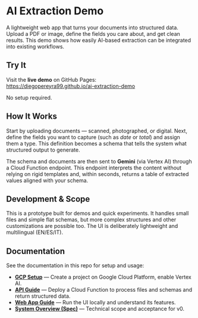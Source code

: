 # AI Extraction Demo

A lightweight web app that turns your documents into structured data. Upload a PDF or image, define the fields you care about, and get clean results. This demo shows how easily AI-based extraction can be integrated into existing workflows.


## Try It

Visit the **live demo** on GitHub Pages:  
https://diegopereyra99.github.io/ai-extraction-demo  

No setup required.


## How It Works

Start by uploading documents — scanned, photographed, or digital. Next, define the fields you want to capture (such as *date* or *total*) and assign them a type. This definition becomes a schema that tells the system what structured output to generate.  

The schema and documents are then sent to **Gemini** (via Vertex AI) through a Cloud Function endpoint. This endpoint interprets the content without relying on rigid templates and, within seconds, returns a table of extracted values aligned with your schema.


## Development & Scope

This is a prototype built for demos and quick experiments. It handles small files and simple flat schemas, but more complex structures and other customizations are possible too. The UI is deliberately lightweight and multilingual (EN/ES/IT).


## Documentation

See the documentation in this repo for setup and usage:

- [**GCP Setup**](docs/gcp-setup.md) — Create a project on Google Cloud Platform, enable Vertex AI.
- [**API Guide**](docs/api-guide.md) — Deploy a Cloud Function to process files and schemas and return structured data.
- [**Web App Guide**](web/README.md) — Run the UI locally and understand its features.
- [**System Overview (Spec)**](docs/specs/system-spec.md) — Technical scope and acceptance for v0.
